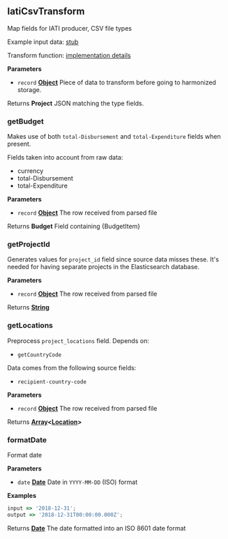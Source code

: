 <!-- Generated by documentation.js. Update this documentation by updating the source code. -->

## IatiCsvTransform

Map fields for IATI producer, CSV file types

Example input data: [stub][1]

Transform function: [implementation details][2]

**Parameters**

- `record` **[Object][3]** Piece of data to transform before going to harmonized storage.

Returns **Project** JSON matching the type fields.

### getBudget

Makes use of both `total-Disbursement` and `total-Expenditure` fields when present.

Fields taken into account from raw data:

- currency
- total-Disbursement
- total-Expenditure

**Parameters**

- `record` **[Object][3]** The row received from parsed file

Returns **Budget** Field containing {BudgetItem}

### getProjectId

Generates values for `project_id` field since source data misses these.
It's needed for having separate projects in the Elasticsearch database.

**Parameters**

- `record` **[Object][3]** The row received from parsed file

Returns **[String][4]**

### getLocations

Preprocess `project_locations` field.
Depends on:

- `getCountryCode`

Data comes from the following source fields:

- `recipient-country-code`

**Parameters**

- `record` **[Object][3]** The row received from parsed file

Returns **[Array][5]&lt;[Location][6]>**

### formatDate

Format date

**Parameters**

- `date` **[Date][7]** Date in `YYYY-MM-DD` (ISO) format

**Examples**

```javascript
input => '2018-12-31';
output => '2018-12-31T00:00:00.000Z';
```

Returns **[Date][7]** The date formatted into an ISO 8601 date format

[1]: https://github.com/ec-europa/eubfr-data-lake/blob/master/services/ingestion/etl/iati/csv/test/stubs/record.json
[2]: https://github.com/ec-europa/eubfr-data-lake/blob/master/services/ingestion/etl/iati/csv/src/lib/transform.js
[3]: https://developer.mozilla.org/docs/Web/JavaScript/Reference/Global_Objects/Object
[4]: https://developer.mozilla.org/docs/Web/JavaScript/Reference/Global_Objects/String
[5]: https://developer.mozilla.org/docs/Web/JavaScript/Reference/Global_Objects/Array
[6]: https://developer.mozilla.org/docs/Web/API/Location
[7]: https://developer.mozilla.org/docs/Web/JavaScript/Reference/Global_Objects/Date
